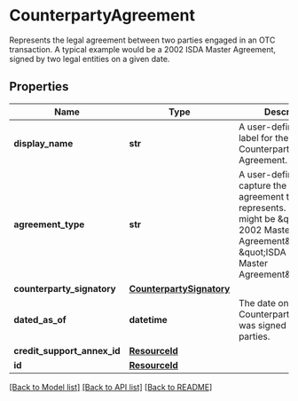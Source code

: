 # CounterpartyAgreement

Represents the legal agreement between two parties engaged in an OTC transaction.  A typical example would be a 2002 ISDA Master Agreement, signed by two legal entities on a given date.

## Properties
Name | Type | Description | Notes
------------ | ------------- | ------------- | -------------
**display_name** | **str** | A user-defined display label for the Counterparty Agreement. | 
**agreement_type** | **str** | A user-defined field to capture the type of agreement this represents. Examples might be \&quot;ISDA 2002 Master Agreement\&quot; or \&quot;ISDA 1992 Master Agreement\&quot;. | 
**counterparty_signatory** | [**CounterpartySignatory**](CounterpartySignatory.md) |  | 
**dated_as_of** | **datetime** | The date on which the CounterpartyAgreement was signed by both parties. | 
**credit_support_annex_id** | [**ResourceId**](ResourceId.md) |  | 
**id** | [**ResourceId**](ResourceId.md) |  | 

[[Back to Model list]](../README.md#documentation-for-models) [[Back to API list]](../README.md#documentation-for-api-endpoints) [[Back to README]](../README.md)


